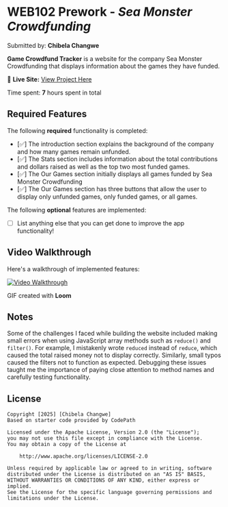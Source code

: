 # WEB102 Prework - _Sea Monster Crowdfunding_

Submitted by: **Chibela Changwe**

**Game Crowdfund Tracker** is a website for the company Sea Monster Crowdfunding that displays information about the games they have funded.

🔗 **Live Site:** [View Project Here](https://chibela.github.io/web102_prework/)

Time spent: **7** hours spent in total

## Required Features

The following **required** functionality is completed:

- [✅] The introduction section explains the background of the company and how many games remain unfunded.
- [✅] The Stats section includes information about the total contributions and dollars raised as well as the top two most funded games.
- [✅] The Our Games section initially displays all games funded by Sea Monster Crowdfunding
- [✅] The Our Games section has three buttons that allow the user to display only unfunded games, only funded games, or all games.

The following **optional** features are implemented:

- [ ] List anything else that you can get done to improve the app functionality!

## Video Walkthrough

Here's a walkthrough of implemented features:

[![Video Walkthrough](https://cdn.loom.com/sessions/thumbnails/e30c2119d8224c939274cc7d3535e211-169.gif)](https://www.loom.com/share/e30c2119d8224c939274cc7d3535e211)

<!-- Replace this with whatever GIF tool you used! -->

GIF created with **Loom**

<!-- Recommended tools:
[Kap](https://getkap.co/) for macOS
[ScreenToGif](https://www.screentogif.com/) for Windows
[peek](https://github.com/phw/peek) for Linux. -->

## Notes

Some of the challenges I faced while building the website included making small errors when using JavaScript array methods such as `reduce()` and `filter()`. For example, I mistakenly wrote `reduced` instead of `reduce`, which caused the total raised money not to display correctly. Similarly, small typos caused the filters not to function as expected. Debugging these issues taught me the importance of paying close attention to method names and carefully testing functionality.

## License

    Copyright [2025] [Chibela Changwe]
    Based on starter code provided by CodePath

    Licensed under the Apache License, Version 2.0 (the "License");
    you may not use this file except in compliance with the License.
    You may obtain a copy of the License at

        http://www.apache.org/licenses/LICENSE-2.0

    Unless required by applicable law or agreed to in writing, software
    distributed under the License is distributed on an "AS IS" BASIS,
    WITHOUT WARRANTIES OR CONDITIONS OF ANY KIND, either express or implied.
    See the License for the specific language governing permissions and
    limitations under the License.
